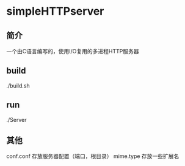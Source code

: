 # simpleHTTPserver

## 简介

一个由C语言编写的，使用I/O复用的多进程HTTP服务器

## build

./build.sh

## run

./Server

## 其他

conf.conf 存放服务器配置（端口，根目录）
mime.type 存放一些扩展名